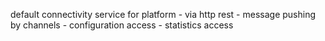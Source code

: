 ﻿default connectivity service for platform 
	- via http rest
		- message pushing by channels
		- configuration access
		- statistics access
